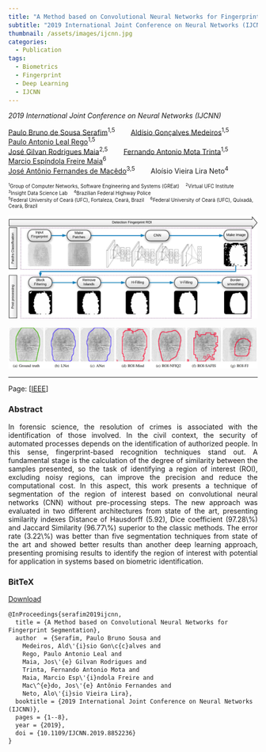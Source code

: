 ```yaml
---
title: "A Method based on Convolutional Neural Networks for Fingerprint Segmentation"
subtitle: "2019 International Joint Conference on Neural Networks (IJCNN)"
thumbnail: /assets/images/ijcnn.jpg
categories:
  - Publication
tags:
  - Biometrics
  - Fingerprint
  - Deep Learning
  - IJCNN
---
```


*2019 International Joint Conference on Neural Networks (IJCNN)*  

[Paulo Bruno de Sousa Serafim](paulobruno.github.io)<sup>1,5</sup>
  [Aldísio Gonçalves Medeiros](https://lapisco.ifce.edu.br/scriptlattes01/membro-8841156817863019.html)<sup>1,5</sup>
  [Paulo Antonio Leal Rego](https://cc.ufc.br/curso/corpo-docente/pauloalr/)<sup>1,5</sup>  
[José Gilvan Rodrigues Maia](https://scholar.google.com.br/citations?user=gnTTsAYAAAAJ&hl=en)<sup>2,5</sup>
  [Fernando Antonio Mota Trinta](https://cc.ufc.br/curso/corpo-docente/fernando-trinta)<sup>1,5</sup>
  [Marcio Espíndola Freire Maia](https://www.quixada.ufc.br/docente/marcio-espindola-freire-maia/)<sup>6</sup>  
[José Antônio Fernandes de Macêdo](https://cc.ufc.br/curso/corpo-docente/jose-macedo)<sup>3,5</sup>
  Aloísio Vieira Lira Neto<sup>4</sup>

<p style="font-size:0.7em">
  <sup>1</sup>Group of Computer Networks, Software Engineering and Systems (GREat)
   <sup>2</sup>Virtual UFC Institute<br>
  <sup>3</sup>Insight Data Science Lab
   <sup>4</sup>Brazilian Federal Highway Police<br>
  <sup>5</sup>Federal University of Ceará (UFC), Fortaleza, Ceará, Brazil
   <sup>6</sup>Federal University of Ceará (UFC), Quixadá, Ceará, Brazil
</p>

![General procedure](/assets/images/ijcnn-2019-fluxogram.jpg)

![ROI results comparison](/assets/images/ijcnn-2019-roi_comparison.jpg)

---

Page: [[IEEE](https://ieeexplore.ieee.org/document/8852236)]


### Abstract

<p style="text-align:justify;">
In forensic science, the resolution of crimes is associated with the identification of those involved. In the civil context, the security of automated processes depends on the identification of authorized people. In this sense, fingerprint-based recognition techniques stand out. A fundamental stage is the calculation of the degree of similarity between the samples presented, so the task of identifying a region of interest (ROI), excluding noisy regions, can improve the precision and reduce the computational cost. In this aspect, this work presents a technique of segmentation of the region of interest based on convolutional neural networks (CNN) without pre-processing steps. The new approach was evaluated in two different architectures from state of the art, presenting similarity indexes Distance of Hausdorff (5.92), Dice coefficient (97.28\%) and Jaccard Similarity (96.77\%) superior to the classic methods. The error rate (3.22\%) was better than five segmentation techniques from state of the art and showed better results than another deep learning approach,  presenting promising results to identify the region of interest with potential for application in systems based on biometric identification.
</p>


### BitTeX

<p style="text-align:left">
  <a  href="/assets/citations/serafim2019ijcnn.bib">Download</a>
</p>

```
@InProceedings{serafim2019ijcnn,
  title = {A Method based on Convolutional Neural Networks for Fingerprint Segmentation},
  author  = {Serafim, Paulo Bruno Sousa and
    Medeiros, Ald\'{i}sio Gon\c{c}alves and
    Rego, Paulo Antonio Leal and
    Maia, Jos\'{e} Gilvan Rodrigues and
    Trinta, Fernando Antonio Mota and
    Maia, Marcio Esp\'{i}ndola Freire and
    Mac\^{e}do, Jos\'{e} Antônio Fernandes and
    Neto, Alo\'{i}sio Vieira Lira},
  booktitle = {2019 International Joint Conference on Neural Networks (IJCNN)},
  pages = {1--8},
  year = {2019},
  doi = {10.1109/IJCNN.2019.8852236}
}
```
